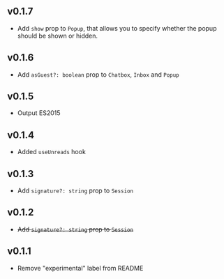 ## v0.1.7

- Add `show` prop to `Popup`, that allows you to specify whether the popup should be shown or hidden.

## v0.1.6

- Add `asGuest?: boolean` prop to `Chatbox`, `Inbox` and `Popup`

## v0.1.5

- Output ES2015

## v0.1.4

- Added `useUnreads` hook


## v0.1.3

- Add `signature?: string` prop to `Session`

## v0.1.2

- ~~Add `signature?: string` prop to `Session`~~

## v0.1.1

- Remove "experimental" label from README